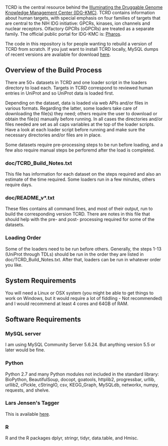
TCRD is the central resource behind the
[Illuminating the Druggable Genome Knowledge Management Center (IDG-KMC)](http://targetcentral.ws/KMC_TiD/). TCRD
contains information about human targets, with special emphasis on four
families of targets that are central to the NIH IDG initiative: GPCRs,
kinases, ion channels and nuclear receptors. Olfactory GPCRs (oGPCRs)
are treated as a separate family. The official public portal for IDG-KMC
is: [Pharos](https://pharos.nih.gov/).

The code in this repository is for people wanting to rebuild a version
of TCRD from scratch. If you just want to install TCRD locally, MySQL
dumps of recent versions are available for download
[here](http://juniper.health.unm.edu/tcrd/download/).

## Overview of the Build Process
There are 50+ datasets in TCRD and one loader script in the loaders
directory to load each. Targets in TCRD correspond to reviewed human
entries in UniProt and so UniProt data is loaded first.

Depending on the dataset, data is loaded via web APIs and/or files in
various formats. Regarding the latter, some loaders take care of
downloading the file(s) they need; others require the user to download
or obtain the file(s) manually before running. In all cases the
directories and/or files needed are set as all caps variables at the top
of the loader scripts. Have a look at each loader script before running
and make sure the necessary directories and/or files are in place.

Some datasets require pre-processing steps to be run before loading, and
a few also require manual steps be perforemd after the load is
completed.

### doc/TCRD_Build_Notes.txt
This file has information for each dataset on the steps required and
also an estimate of the time required. Some loaders run in a few
minutes, others require days.

### doc/README_v*.txt
These files contains all command lines, and most of their output, run to
build the corresponding version TCRD. There are notes in this file that
should help with the pre- and post- processing required for some of the
datasets.

### Loading Order
Some of the loaders need to be run before others. Generally, the steps
1-13 (UniProt through TDLs) should be run in the order they are listed
in doc/TCRD_Build_Notes.txt. After that, loaders can be run in whatever
order you like.

## System Requirements
You will need a Linux or OSX system (you might be able to get things to
work on Windows, but it would require a lot of fiddling - Not
recommended) and I would recommend at least 4 cores and 64GB of RAM.

## Software Requirements
### MySQL server
I am using MySQL Community Server 5.6.24. But anything version 5.5 or
later would be fine.

### Python
Python 2.7 and many Python modules not included in the standard library:
BioPython, BeautifulSoup, docopt, goatools, httplib2, progressbar,
urllib, urllib2, cPickle, cStringIO, csv, KEGG_Graph, MySQLdb, networkx,
numpy, requests, and shelve.

### Lars Jensen's Tagger
This is available [here](https://bitbucket.org/larsjuhljensen/tagger).

### R
R and the R packages dplyr, stringr, tidyr, data.table, and Hmisc.


